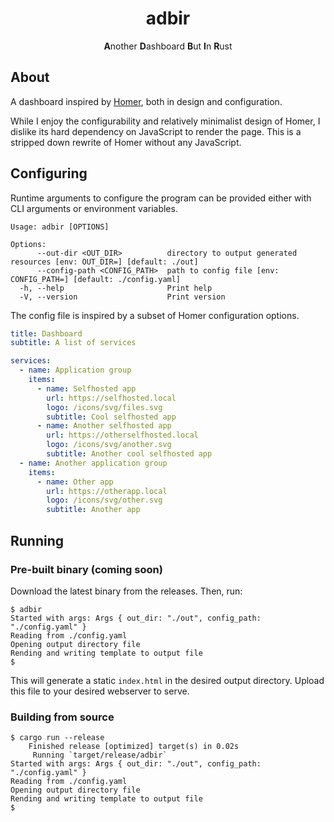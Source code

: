 <div align="center">
  <h1>adbir</h1>
  <b>A</b>nother <b>D</b>ashboard <b>B</b>ut <b>I</b>n <b>R</b>ust
</div>

## About

A dashboard inspired by [Homer](https://github.com/bastienwirtz/homer), both in
design and configuration.

While I enjoy the configurability and relatively minimalist design of Homer, I
dislike its hard dependency on JavaScript to render the page. This is a stripped
down rewrite of Homer without any JavaScript.

## Configuring

Runtime arguments to configure the program can be provided either with CLI
arguments or environment variables.

```
Usage: adbir [OPTIONS]

Options:
      --out-dir <OUT_DIR>          directory to output generated resources [env: OUT_DIR=] [default: ./out]
      --config-path <CONFIG_PATH>  path to config file [env: CONFIG_PATH=] [default: ./config.yaml]
  -h, --help                       Print help
  -V, --version                    Print version
```

The config file is inspired by a subset of Homer configuration options.

```yaml
title: Dashboard
subtitle: A list of services

services:
  - name: Application group
    items:
      - name: Selfhosted app
        url: https://selfhosted.local
        logo: /icons/svg/files.svg
        subtitle: Cool selfhosted app
      - name: Another selfhosted app
        url: https://otherselfhosted.local
        logo: /icons/svg/another.svg
        subtitle: Another cool selfhosted app
  - name: Another application group
    items:
      - name: Other app
        url: https://otherapp.local
        logo: /icons/svg/other.svg
        subtitle: Another app
```

## Running

### Pre-built binary (coming soon)

Download the latest binary from the releases. Then, run:

```
$ adbir
Started with args: Args { out_dir: "./out", config_path: "./config.yaml" }
Reading from ./config.yaml
Opening output directory file
Rending and writing template to output file
$
```

This will generate a static `index.html` in the desired output directory. Upload
this file to your desired webserver to serve.

### Building from source

```
$ cargo run --release
    Finished release [optimized] target(s) in 0.02s
     Running `target/release/adbir`
Started with args: Args { out_dir: "./out", config_path: "./config.yaml" }
Reading from ./config.yaml
Opening output directory file
Rending and writing template to output file
$
```

